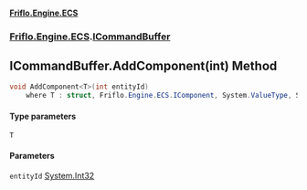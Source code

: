 #### [Friflo.Engine.ECS](index.md 'index')
### [Friflo.Engine.ECS](Friflo.Engine.ECS.md 'Friflo.Engine.ECS').[ICommandBuffer](ICommandBuffer.md 'Friflo.Engine.ECS.ICommandBuffer')

## ICommandBuffer.AddComponent<T>(int) Method

```csharp
void AddComponent<T>(int entityId)
    where T : struct, Friflo.Engine.ECS.IComponent, System.ValueType, System.ValueType;
```
#### Type parameters

<a name='Friflo.Engine.ECS.ICommandBuffer.AddComponent_T_(int).T'></a>

`T`
#### Parameters

<a name='Friflo.Engine.ECS.ICommandBuffer.AddComponent_T_(int).entityId'></a>

`entityId` [System.Int32](https://docs.microsoft.com/en-us/dotnet/api/System.Int32 'System.Int32')